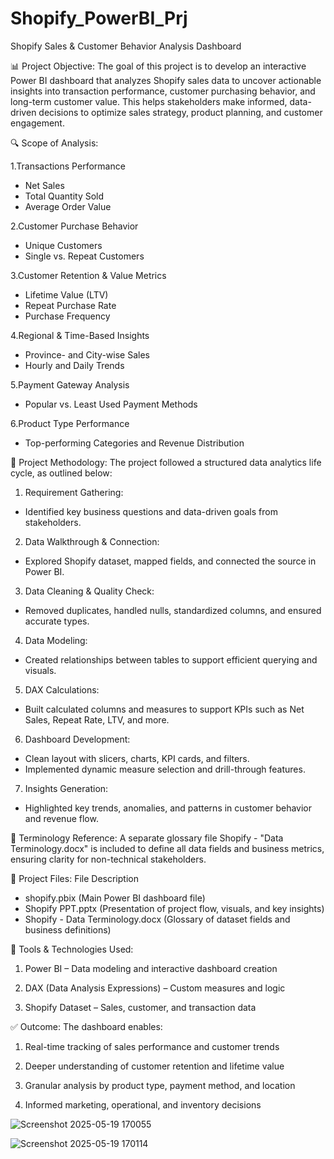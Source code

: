 # Shopify_PowerBI_Prj
Shopify Sales &amp; Customer Behavior Analysis Dashboard

📊 Project Objective:
The goal of this project is to develop an interactive Power BI dashboard that analyzes Shopify sales data to uncover actionable insights into transaction performance, customer purchasing behavior, and long-term customer value. This helps stakeholders make informed, data-driven decisions to optimize sales strategy, product planning, and customer engagement.

🔍 Scope of Analysis:

1.Transactions Performance
- Net Sales
- Total Quantity Sold
- Average Order Value

2.Customer Purchase Behavior
- Unique Customers
- Single vs. Repeat Customers

3.Customer Retention & Value Metrics
- Lifetime Value (LTV)
- Repeat Purchase Rate
- Purchase Frequency

4.Regional & Time-Based Insights
- Province- and City-wise Sales
- Hourly and Daily Trends

5.Payment Gateway Analysis
- Popular vs. Least Used Payment Methods

6.Product Type Performance
- Top-performing Categories and Revenue Distribution



🧠 Project Methodology:
The project followed a structured data analytics life cycle, as outlined below:

1. Requirement Gathering:
- Identified key business questions and data-driven goals from stakeholders.

2. Data Walkthrough & Connection:
- Explored Shopify dataset, mapped fields, and connected the source in Power BI.

3. Data Cleaning & Quality Check:
- Removed duplicates, handled nulls, standardized columns, and ensured accurate types.

4. Data Modeling:
- Created relationships between tables to support efficient querying and visuals.

5. DAX Calculations:
- Built calculated columns and measures to support KPIs such as Net Sales, Repeat Rate, LTV, and more.

6. Dashboard Development:
- Clean layout with slicers, charts, KPI cards, and filters.
- Implemented dynamic measure selection and drill-through features.

7. Insights Generation:
- Highlighted key trends, anomalies, and patterns in customer behavior and revenue flow.


📘 Terminology Reference:
A separate glossary file Shopify - "Data Terminology.docx" is included to define all data fields and business metrics, ensuring clarity for non-technical stakeholders.


📁 Project Files:
File	Description
- shopify.pbix	(Main Power BI dashboard file)
- Shopify PPT.pptx	  (Presentation of project flow, visuals, and key insights)
- Shopify - Data Terminology.docx	  (Glossary of dataset fields and business definitions)


📌 Tools & Technologies Used:
1. Power BI – Data modeling and interactive dashboard creation

2. DAX (Data Analysis Expressions) – Custom measures and logic

3. Shopify Dataset – Sales, customer, and transaction data

✅ Outcome:
The dashboard enables:

1. Real-time tracking of sales performance and customer trends

2. Deeper understanding of customer retention and lifetime value

3. Granular analysis by product type, payment method, and location

4. Informed marketing, operational, and inventory decisions


![Screenshot 2025-05-19 170055](https://github.com/user-attachments/assets/228da017-59ad-4e7d-a6af-1ab8a2145deb)

![Screenshot 2025-05-19 170114](https://github.com/user-attachments/assets/03f358f1-a0de-46fd-8d51-a245f344b053)




